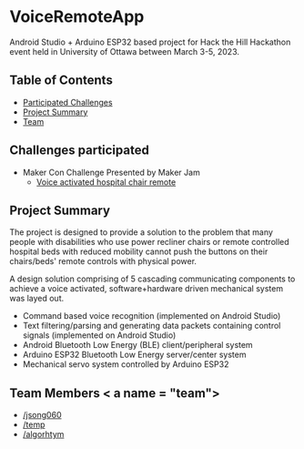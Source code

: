# VoiceRemoteApp 

Android Studio + Arduino ESP32 based project for Hack the Hill Hackathon event held in University of Ottawa between March 3-5, 2023.

## Table of Contents
- [Participated Challenges](#challenges)
- [Project Summary](#summary)
- [Team](#team)


## Challenges participated <a name = "challenges"></a>
- Maker Con Challenge Presented by Maker Jam
  - [Voice activated hospital chair remote](https://makerepo.com/project_proposals/350.makercon-voice-activated-chair-remote)


## Project Summary <a name = "summary"></a>

The project is designed to provide a solution to the problem that many people with disabilities who use power recliner chairs or remote controlled hospital beds with reduced mobility cannot push the buttons on their chairs/beds' remote controls with physical power.

A design solution comprising of 5 cascading communicating components to achieve a voice activated, software+hardware driven mechanical system was layed out.
- Command based voice recognition (implemented on Android Studio)
- Text filtering/parsing and generating data packets containing control signals (implemented on Android Studio)
- Android Bluetooth Low Energy (BLE) client/peripheral system 
- Arduino ESP32 Bluetooth Low Energy server/center system
- Mechanical servo system controlled by Arduino ESP32 

## Team Members < a name = "team"></a>
- [/jsong060](https://github.com/jsong060)
- [/temp](#null)
- [/algorhtym](https://github.com/algorhtym)



